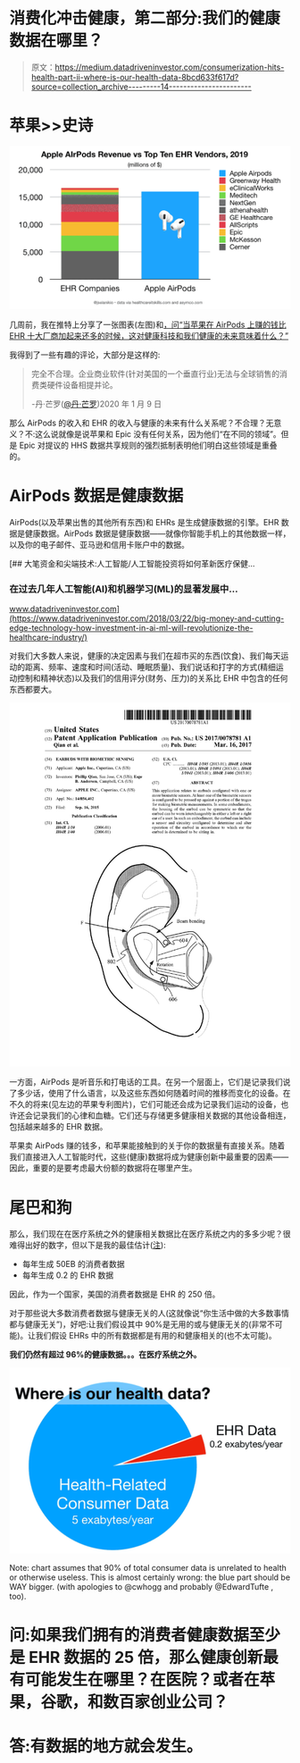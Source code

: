 # 消费化冲击健康，第二部分:我们的健康数据在哪里？

> 原文：<https://medium.datadriveninvestor.com/consumerization-hits-health-part-ii-where-is-our-health-data-8bcd633f617d?source=collection_archive---------14----------------------->

# 苹果>>史诗

![](img/fb643b3cb3ca503e56448ac1321f650b.png)

几周前，我在推特上分享了一张图表(左图)和[，问“当苹果在 AirPods 上赚的钱比 EHR 十大厂商加起来还多的时候，这对健康科技和我们健康的未来意味着什么？”](https://joel-selanikio-w39r.squarespace.com/blog/2020/01/08/consumerization-hits-health)

我得到了一些有趣的评论，大部分是这样的:

> 完全不合理。企业商业软件(针对美国的一个垂直行业)无法与全球销售的消费类硬件设备相提并论。
> 
> -丹·芒罗([@丹·芒罗](https://twitter.com/danmunro))2020 年 1 月 9 日

那么 AirPods 的收入和 EHR 的收入与健康的未来有什么关系呢？不合理？无意义？不:这么说就像是说苹果和 Epic 没有任何关系，因为他们“在不同的领域”。但是 Epic 对提议的 HHS 数据共享规则的强烈抵制表明他们明白这些领域是重叠的。

# AirPods 数据是健康数据

AirPods(以及苹果出售的其他所有东西)和 EHRs 是生成健康数据的引擎。EHR 数据是健康数据。AirPods 数据是健康数据——就像你智能手机上的其他数据一样，以及你的电子邮件、亚马逊和信用卡账户中的数据。

[](https://www.datadriveninvestor.com/2018/03/22/big-money-and-cutting-edge-technology-how-investment-in-ai-ml-will-revolutionize-the-healthcare-industry/) [## 大笔资金和尖端技术:人工智能/人工智能投资将如何革新医疗保健…

### 在过去几年人工智能(AI)和机器学习(ML)的显著发展中…

www.datadriveninvestor.com](https://www.datadriveninvestor.com/2018/03/22/big-money-and-cutting-edge-technology-how-investment-in-ai-ml-will-revolutionize-the-healthcare-industry/) 

对我们大多数人来说，健康的决定因素与我们在超市买的东西(饮食)、我们每天运动的距离、频率、速度和时间(活动、睡眠质量)、我们说话和打字的方式(精细运动控制和精神状态)以及我们的信用评分(财务、压力)的关系比 EHR 中包含的任何东西都要大。

![](img/ccfff3fd1ebc9ee12c455d73ac967000.png)

一方面，AirPods 是听音乐和打电话的工具。在另一个层面上，它们是记录我们说了多少话，使用了什么语言，以及这些东西如何随着时间的推移而变化的设备。在不久的将来(见左边的苹果专利图片)，它们可能还会成为记录我们运动的设备，也许还会记录我们的心律和血糖。它们还与存储更多健康相关数据的其他设备相连，包括越来越多的 EHR 数据。

苹果卖 AirPods 赚的钱多，和苹果能接触到的关于你的数据量有直接关系。随着我们直接进入人工智能时代，这些(健康)数据将成为健康创新中最重要的因素——因此，重要的是要考虑最大份额的数据将在哪里产生。

# 尾巴和狗

那么，我们现在在医疗系统之外的健康相关数据比在医疗系统之内的多多少呢？很难得出好的数字，但以下是我的最佳估计([注](https://joel-selanikio-w39r.squarespace.com/health-data-volume)):

*   每年生成 50EB 的消费者数据
*   每年生成 0.2 的 EHR 数据

因此，作为一个国家，美国的消费者数据是 EHR 的 250 倍。

对于那些说大多数消费者数据与健康无关的人(这就像说“你生活中做的大多数事情都与健康无关”)，好吧:让我们假设其中 90%是无用的或与健康无关的(非常不可能)。让我们假设 EHRs 中的所有数据都是有用的和健康相关的(也不太可能)。

**我们仍然有超过 96%的健康数据。。。在医疗系统之外。**

![](img/ecdd70327cab88037584f08c74994e4c.png)

Note: chart assumes that 90% of total consumer data is unrelated to health or otherwise useless. This is almost certainly wrong: the blue part should be WAY bigger. (with apologies to @cwhogg and probably @EdwardTufte , too).

# 问:如果我们拥有的消费者健康数据至少是 EHR 数据的 25 倍，那么健康创新最有可能发生在哪里？在医院？或者在苹果，谷歌，和数百家创业公司？

# 答:有数据的地方就会发生。